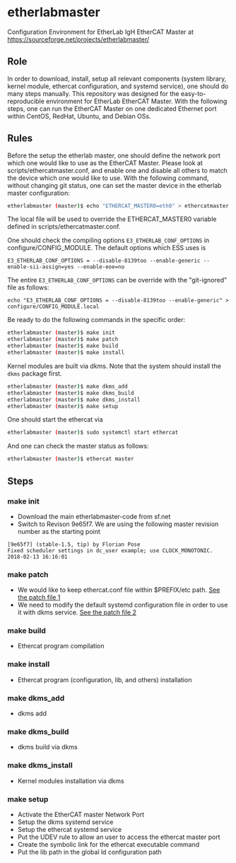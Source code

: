 etherlabmaster
======
Configuration Environment for EtherLab IgH EtherCAT Master at https://sourceforge.net/projects/etherlabmaster/

## Role
In order to download, install, setup all relevant components (system library, kernel module, ethercat configuration, and systemd service), one should do many steps manually. This repository was designed for the easy-to-reproducible environment for EtherLab EtherCAT Master. With the following steps, one can run the EtherCAT Master on one dedicated Ethernet port within CentOS, RedHat, Ubuntu, and Debian OSs.



## Rules

Before the setup the etherlab master, one should define the network port which one would like to use as the EtherCAT Master. Please look at scripts/ethercatmaster.conf, and enable one and disable all others to match the device which one would like to use. With the following command, without changing git status, one can set the master device in the etherlab master configuration:

```sh
etherlabmaster (master)$ echo "ETHERCAT_MASTER0=eth0" > ethercatmaster.local
```
The local file will be used to override the ETHERCAT_MASTER0 variable defined in scripts/ethercatmaster.conf.


One should check the compiling options ```E3_ETHERLAB_CONF_OPTIONS``` in configure/CONFIG_MODULE. The default options which ESS uses is 

```
E3_ETHERLAB_CONF_OPTIONS = --disable-8139too --enable-generic --enable-sii-assign=yes --enable-eoe=no
```
The entire ```E3_ETHERLAB_CONF_OPTIONS``` can be override with the "git-ignored" file as follows:

```
echo "E3_ETHERLAB_CONF_OPTIONS = --disable-8139too --enable-generic" > configure/CONFIG_MODULE.local
```

Be ready to do the following commands in the specific order:

```sh
etherlabmaster (master)$ make init
etherlabmaster (master)$ make patch
etherlabmaster (master)$ make build
etherlabmaster (master)$ make install
```

Kernel modules are built via dkms. Note that the system should install the ```dkms``` package first. 

```sh
etherlabmaster (master)$ make dkms_add
etherlabmaster (master)$ make dkms_build
etherlabmaster (master)$ make dkms_install
etherlabmaster (master)$ make setup
```

One should start the ethercat via
```sh
etherlabmaster (master)$ sudo systemctl start ethercat
```
And one can check the master status as follows:
```sh
etherlabmaster (master)$ ethercat master
```


## Steps

### make init
* Download the main etherlabmaster-code from sf.net
* Switch to Revison 9e65f7. We are using the following master revision number as the starting point  
```
[9e65f7] (stable-1.5, tip) by Florian Pose 
Fixed scheduler settings in dc_user example; use CLOCK_MONOTONIC.
2018-02-13 16:16:01 
```
### make patch
* We would like to keep ethercat.conf file within $PREFIX/etc path.  [See the patch file 1](./patch/Site/use_prefix_for_ethercat_conf_path.p0.patch)
* We need to modify the default systemd configuration file in order to use it with dkms service.  [See the patch file 2](./patch/Site/after_dkms_service_patch.p0.patch)

### make build
* Ethercat program compilation

### make install
* Ethercat program (configuration, lib, and others) installation

### make dkms_add
* dkms add

### make dkms_build
* dkms build via dkms

### make dkms_install
* Kernel modules installation via dkms

### make setup

* Activate the EtherCAT master Network Port
* Setup the dkms systemd service
* Setup the ethercat systemd service
* Put the UDEV rule to allow an user to access the ethercat master port
* Create the symbolic link for the ethercat executable command
* Put the lib path in the global ld configuration path
